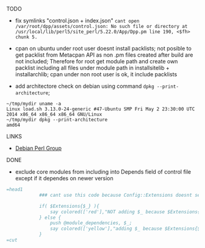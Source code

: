 TODO
- fix symlinks "control.json + index.json" 
`cant open /var/root/dpp/assets/control.json: No such file or directory at /usr/local/lib/perl5/site_perl/5.22.0/App/Dpp.pm line 190, <$fh> chunk 5.`

- cpan on ubuntu under root user doesnt install packlists; not posible to get packlist from Metacpan API as non .pm files created after build are not included; Therefore for root get module path and create own packlist including all files under module path in installsitelib + installarchlib; cpan under non root user is ok, it include packlists

- add architectore check on debian using command `dpkg --print-architecture`;
```
~/tmp/mydir uname -a
Linux load.sh 3.13.0-24-generic #47-Ubuntu SMP Fri May 2 23:30:00 UTC 2014 x86_64 x86_64 x86_64 GNU/Linux
~/tmp/mydir dpkg --print-architecture
amd64
```

LINKS
- [Debian Perl Group](https://pkg-perl.alioth.debian.org/)

DONE
- exclude core modules from including into Depends field of control file except if it dependes on newer version

```perl
=head1
            ### cant use this code because Config::Extensions doesnt seems to work; for example it finds List::Util but it doesn't find Scalar::Util which are both part of perl core libraries (Scalar-List-Utils distribution)

            if( $Extensions{$_} ){
                say colored(['red'],"NOT adding $_ because $Extensions{$_} is in core");
            } else { 
                push @module_dependencies, $_;
                say colored(['yellow'],"adding $_ because $Extensions{$_} is NOT in core");
            }
=cut
```

